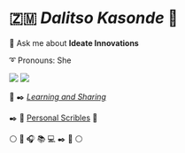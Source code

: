 🇿🇲 *Dalitso Kasonde* 🤍 
======================

 💬 Ask me about  **Ideate Innovations**
 
 ➰ Pronouns: She
 
 ![](https://github.com/DalitsoKasonde/github-stats/blob/master/generated/overview.svg) 
![](https://github.com/DalitsoKasonde/github-stats/blob/master/generated/languages.svg)

 📝 ✒️ [*Learning and Sharing*](www.delightfullynerdy.com)

✒️ 🖤 [Personal Scribles](dalitsokasonde.com) 💭

⚪ 🤍 🎧 📚 💻 ✒️ 🤍 ⚪ 

